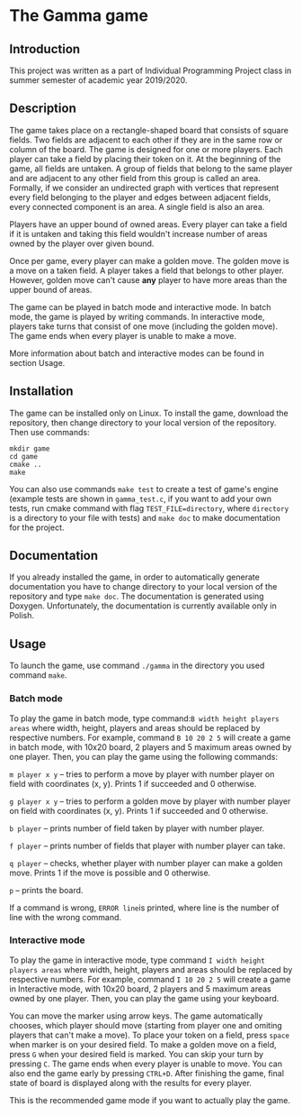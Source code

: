 # The Gamma game
## Introduction
This project was written as a part of Individual Programming Project class in summer semester of academic year 2019/2020.
## Description
The game takes place on a rectangle-shaped board that consists of square fields. 
Two fields are adjacent to each other if they are in the same row or column of the board.
The game is designed for one or more players. Each player can take a field by placing their token on it. At the beginning of the game, all fields are untaken. 
A group of fields that belong to the same player and are adjacent to any other field from this group is called an area. 
Formally, if we consider an undirected graph with vertices that represent every field belonging to the player and edges between adjacent fields, 
every connected component is an area. A single field is also an area.

Players have an upper bound of owned areas. 
Every player can take a field if it is untaken and taking this field wouldn't increase number of areas owned by the player over given bound.

Once per game, every player can make a golden move. The golden move is a move on a taken field. 
A player takes a field that belongs to other player. However, golden move can't cause **any** player to have more areas than the upper bound of areas.

The game can be played in batch mode and interactive mode. 
In batch mode, the game is played by writing commands. 
In interactive mode, players take turns that consist of one move (including the golden move). The game ends when every player is unable to make a move.

More information about batch and interactive modes can be found in section Usage.

## Installation
The game can be installed only on Linux. To install the game, download the repository, then change directory to your local version of the repository. 
Then use commands:
```
mkdir game
cd game
cmake ..
make
```
You can also use commands `make test` to create a test of game's engine (example tests are shown in `gamma_test.c`, if you want to add your own tests, 
run cmake command with flag ```TEST_FILE=directory```, where `directory` is a directory to your file with tests) and `make doc` to make documentation for the project.

## Documentation
If you already installed the game, in order to automatically generate documentation you have to change directory to your local version of the repository and type ```make doc```. The documentation is generated using Doxygen.
Unfortunately, the documentation is currently available only in Polish.

## Usage
To launch the game, use command ```./gamma``` in the directory you used command ```make```. 

### Batch mode
To play the game in batch mode, type command:```B width height players areas``` where width, height, players and areas should be replaced by respective numbers. For example, command ```B 10 20 2 5``` will create a game in batch mode, with 10x20 board, 2 players and 5 maximum areas owned by one player. Then, you can play the game using the following commands: 
  
```m player x y``` – tries to perform a move by player with number player on field with coordinates (x, y). Prints 1 if succeeded and 0 otherwise.

```g player x y``` – tries to perform a golden move by player with number player on field with coordinates (x, y). Prints 1 if succeeded and 0 otherwise.

```b player``` – prints number of field taken by player with number player.

```f player``` – prints number of fields that player with number player can take.

```q player``` – checks, whether player with number player can make a golden move. Prints 1 if the move is possible and 0 otherwise.

```p``` – prints the board.

If a command is wrong, ```ERROR line```is printed, where line is the number of line with the wrong command.

### Interactive mode

To play the game in interactive mode, type command ```I width height players areas``` where width, height, players and areas should be replaced by respective numbers. For example, command ```I 10 20 2 5``` will create a game in Interactive mode, with 10x20 board, 2 players and 5 maximum areas owned by one player. Then, you can play the game using your keyboard. 

You can move the marker using arrow keys. The game automatically chooses, which player should move (starting from player one and omiting players that can't make a move). To place your token on a field, press ```space``` when marker is on your desired field. To make a golden move on a field, press ```G``` when your desired field is marked. You can skip your turn by pressing ```C```. The game ends when every player is unable to move. You can also end the game early by pressing ```CTRL+D```. After finishing the game, final state of board is displayed along with the results for every player.

This is the recommended game mode if you want to actually play the game.

